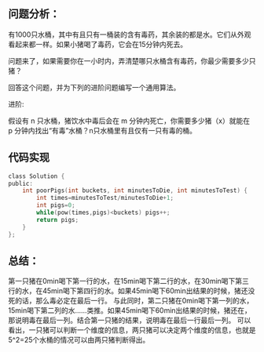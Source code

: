 ## 问题分析： 
有1000只水桶，其中有且只有一桶装的含有毒药，其余装的都是水。它们从外观看起来都一样。如果小猪喝了毒药，它会在15分钟内死去。

问题来了，如果需要你在一小时内，弄清楚哪只水桶含有毒药，你最少需要多少只猪？

回答这个问题，并为下列的进阶问题编写一个通用算法。

进阶:

假设有 n 只水桶，猪饮水中毒后会在 m 分钟内死亡，你需要多少猪（x）就能在 p 分钟内找出“有毒”水桶？n只水桶里有且仅有一只有毒的桶。
## 代码实现
```c
class Solution {
public:
    int poorPigs(int buckets, int minutesToDie, int minutesToTest) {
        int times=minutesToTest/minutesToDie+1;
        int pigs=0;
        while(pow(times,pigs)<buckets) pigs++;
        return pigs;
    }
};
```
## 总结：
第一只猪在0min喝下第一行的水，在15min喝下第二行的水，在30min喝下第三行的水，在45min喝下第四行的水。如果45min喝下60min出结果的时候，猪还没死的话，那么毒必定在最后一行。
与此同时，第二只猪在0min喝下第一列的水，15min喝下第二列的水……类推。如果45min喝下60min出结果的时候，猪还在，那说明毒在最后一列。结合第一只猪的结果，说明毒在最后一行最后一列。
可以看出，一只猪可以判断一个维度的信息，两只猪可以决定两个维度的信息，也就是5^2=25个水桶的情况可以由两只猪判断得出。